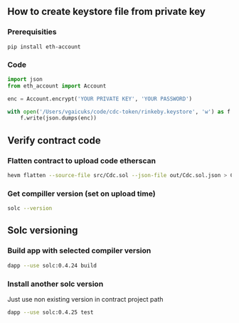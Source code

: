 ## How to create keystore file from private key

### Prerequisities

`pip install eth-account`

### Code

```python
import json
from eth_account import Account

enc = Account.encrypt('YOUR PRIVATE KEY', 'YOUR PASSWORD')

with open('/Users/vgaicuks/code/cdc-token/rinkeby.keystore', 'w') as f:
    f.write(json.dumps(enc))

```

## Verify contract code

### Flatten contract to upload code etherscan

```bash
hevm flatten --source-file src/Cdc.sol --json-file out/Cdc.sol.json > Cdc-flatt.sol
```

### Get compiller version (set on upload time)

```bash
solc --version
```

## Solc versioning

### Build app with selected compiler version

```bash
dapp --use solc:0.4.24 build
```

### Install another solc version

Just use non existing version in contract project path

```bash
dapp --use solc:0.4.25 test
```
